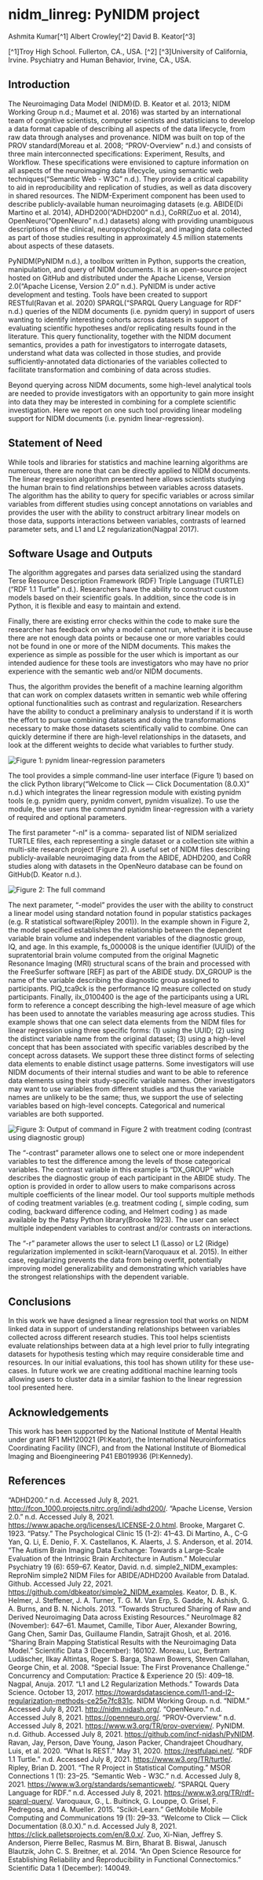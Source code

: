 nidm_linreg: PyNIDM project
===============
Ashmita Kumar[^1]
Albert Crowley[^2]
David B. Keator[^3]

[^1]Troy High School. Fullerton, CA., USA.
[^2]
[^3]University of California, Irvine.  Psychiatry and Human Behavior, Irvine, CA., USA.

Introduction
---------------
The Neuroimaging Data Model (NIDM)(D. B. Keator et al. 2013; NIDM Working Group n.d.; Maumet et al. 2016) was started by an international team of cognitive scientists, computer scientists and statisticians to develop a data format capable of describing all aspects of the data lifecycle, from raw data through analyses and provenance.  NIDM was built on top of the PROV standard(Moreau et al. 2008; “PROV-Overview” n.d.) and consists of three main interconnected specifications: Experiment, Results, and Workflow.  These specifications were envisioned to capture information on all aspects of the neuroimaging data lifecycle, using semantic web techniques(“Semantic Web - W3C” n.d.). They provide a critical capability to aid in reproducibility and replication of studies, as well as data discovery in shared resources.  The NIDM-Experiment component has been used to describe publicly-available human neuroimaging datasets (e.g. ABIDE(Di Martino et al. 2014), ADHD200(“ADHD200” n.d.), CoRR(Zuo et al. 2014), OpenNeuro(“OpenNeuro” n.d.) datasets) along with providing unambiguous descriptions of the clinical, neuropsychological, and imaging data collected as part of those studies resulting in approximately 4.5 million statements about aspects of these datasets.    

PyNIDM(PyNIDM n.d.), a toolbox written in Python, supports the creation, manipulation, and query of NIDM documents.  It is an open-source project hosted on GitHub and distributed under the Apache License, Version 2.0(“Apache License, Version 2.0” n.d.).  PyNIDM is under active development and testing.  Tools have been created to support RESTful(Ravan et al. 2020) SPARQL(“SPARQL Query Language for RDF” n.d.) queries of the NIDM documents (i.e. pynidm query) in support of users wanting to identify interesting cohorts across datasets in support of evaluating scientific hypotheses and/or replicating results found in the literature.  This query functionality, together with the NIDM document semantics, provides a path for investigators to interrogate datasets, understand what data was collected in those studies, and provide sufficiently-annotated data dictionaries of the variables collected to facilitate transformation and combining of data across studies.    

Beyond querying across NIDM documents, some high-level analytical tools are needed to provide investigators with an opportunity to gain more insight into data they may be interested in combining for a complete scientific investigation.  Here we report on one such tool providing linear modeling support for NIDM documents (i.e. pynidm linear-regression).

Statement of Need
---------------
While tools and libraries for statistics and machine learning algorithms  are numerous, there are none that can be directly applied to NIDM documents.  The linear regression algorithm presented here allows scientists studying the human brain to find relationships between variables across datasets. The algorithm has the ability to query for specific variables or across similar variables from different studies using concept annotations on variables and provides the user with the ability to construct arbitrary linear models on those data, supports interactions between variables, contrasts of learned parameter sets, and L1 and L2 regularization(Nagpal 2017).   

Software Usage and Outputs
---------------
The algorithm aggregates and parses data serialized using  the standard Terse Resource Description Framework (RDF) Triple Language (TURTLE) (“RDF 1.1 Turtle” n.d.). Researchers have the ability to construct custom models  based on their scientific goals. In addition, since the code is in Python, it is flexible and easy to maintain and extend.

Finally, there are existing error checks within the code to make sure the researcher has feedback on why a model cannot run, whether it is because there are not enough data points or because one or more  variables could not be found in one or more of the NIDM documents. This makes the experience as simple as possible for the user which is important as our intended audience for these tools are investigators who may have no prior experience with the semantic web and/or NIDM documents.

Thus, the algorithm provides the benefit of a machine learning algorithm that can work on complex datasets written in semantic web while offering optional functionalities such as contrast and regularization. Researchers have the ability to conduct a preliminary analysis to understand if it is worth the effort to pursue combining datasets and doing the transformations necessary to make those datasets scientifically valid to combine. One can quickly determine if there are high-level relationships in the datasets, and look at the different weights to decide what variables to further study.

![Figure 1: pynidm linear-regression parameters](./fig-1.png)

The tool provides a simple command-line user interface (Figure 1) based on the click Python library(“Welcome to Click — Click Documentation (8.0.X)” n.d.) which integrates the linear regression module with existing pynidm tools (e.g. pynidm query, pynidm convert, pynidm visualize).  To use the module, the user runs the command pynidm linear-regression with a variety of required and optional parameters. 

The first parameter “-nl” is a comma- separated list of NIDM serialized TURTLE files, each representing a single dataset or a collection site within a multi-site research project (Figure 2).  A useful set of NIDM files describing publicly-available neuroimaging data from the ABIDE, ADHD200, and CoRR studies along with datasets in the OpenNeuro database can be found on GitHub(D. Keator n.d.).

![Figure 2: The full command](./fig-2.png)

The next parameter,  “-model” provides the user with the ability to construct a linear model using standard notation found in popular statistics packages (e.g. R statistical software(Ripley 2001)). In the example shown in Figure 2, the model specified establishes the relationship between the dependent variable brain volume  and independent variables of the diagnostic group, IQ, and age.  In this example, fs_000008 is the unique identifier (UUID) of the supratentorial brain volume computed from the original Magnetic Resonance Imaging (MRI) structural scans of the brain and processed with the FreeSurfer software [REF] as part of the ABIDE study. DX_GROUP is the name of the variable describing the  diagnostic group assigned to participants. PIQ_tca9ck is the performance IQ measure collected on study participants.  Finally, ilx_0100400 is the age of the participants using a URL form to reference a concept describing the high-level measure of age which has been used to annotate the variables measuring age across studies.  This example shows that one can select data elements from the NIDM files for linear regression using three specific forms: (1) using the UUID; (2) using the distinct variable name from the original dataset; (3) using a high-level concept that has been associated with specific variables described by the concept across datasets.  We support these three distinct forms of selecting data elements to enable distinct usage patterns.  Some investigators will use NIDM documents of their internal studies and want to be able to reference data elements using their study-specific variable names.  Other investigators may want to use variables from different studies and thus the variable names are unlikely to be the same; thus, we support the use of selecting variables based on high-level concepts. Categorical and numerical variables are both supported.

![Figure 3: Output of command in Figure 2 with treatment coding (contrast using diagnostic group)](./fig-3.png)

The “-contrast” parameter allows one to select one or more independent variables to test the difference among the levels of those categorical variables. The contrast variable in this example is “DX_GROUP” which describes the diagnostic group of each participant in the ABIDE study.  The option is provided in order to allow users to make comparisons across multiple coefficients of the linear model.  Our tool supports multiple methods of coding treatment variables (e.g. treatment coding (, simple coding, sum coding, backward difference coding, and Helmert coding ) as made available by the Patsy Python library(Brooke 1923).  The user can select multiple independent variables to contrast and/or contrasts on interactions.

The “-r” parameter allows the user to select L1 (Lasso) or L2 (Ridge) regularization implemented in scikit-learn(Varoquaux et al. 2015). In either case, regularizing prevents the data from being overfit, potentially improving model generalizability and demonstrating which variables have the strongest relationships with the dependent variable. 

Conclusions
---------------
In this work we have designed a linear regression tool that works on NIDM linked data in support of understanding relationships between variables collected across different research studies.  This tool helps scientists evaluate relationships between data at a high level prior to fully integrating datasets for hypothesis testing which may require considerable time and resources.  In our initial evaluations, this tool has shown utility for these use-cases.  In future work we are creating additional machine learning tools allowing users to cluster data in a similar fashion to the linear regression tool presented here.

Acknowledgements
---------------
This work has been supported by the National Institute of Mental Health under grant RF1 MH120021 (PI:Keator), the International Neuroinformatics Coordinating Facility (INCF), and from the National Institute of Biomedical Imaging and Bioengineering P41 EB019936 (PI:Kennedy).

References
---------------
“ADHD200.” n.d. Accessed July 8, 2021. http://fcon_1000.projects.nitrc.org/indi/adhd200/.
“Apache License, Version 2.0.” n.d. Accessed July 8, 2021. https://www.apache.org/licenses/LICENSE-2.0.html.
Brooke, Margaret C. 1923. “Patsy.” The Psychological Clinic 15 (1-2): 41–43.
Di Martino, A., C-G Yan, Q. Li, E. Denio, F. X. Castellanos, K. Alaerts, J. S. Anderson, et al. 2014. “The Autism Brain Imaging Data Exchange: Towards a Large-Scale Evaluation of the Intrinsic Brain Architecture in Autism.” Molecular Psychiatry 19 (6): 659–67.
Keator, David. n.d. simple2_NIDM_examples: ReproNim simple2 NIDM Files for ABIDE/ADHD200 Available from Datalad. Github. Accessed July 22, 2021. https://github.com/dbkeator/simple2_NIDM_examples.
Keator, D. B., K. Helmer, J. Steffener, J. A. Turner, T. G. M. Van Erp, S. Gadde, N. Ashish, G. A. Burns, and B. N. Nichols. 2013. “Towards Structured Sharing of Raw and Derived Neuroimaging Data across Existing Resources.” NeuroImage 82 (November): 647–61.
Maumet, Camille, Tibor Auer, Alexander Bowring, Gang Chen, Samir Das, Guillaume Flandin, Satrajit Ghosh, et al. 2016. “Sharing Brain Mapping Statistical Results with the Neuroimaging Data Model.” Scientific Data 3 (December): 160102.
Moreau, Luc, Bertram Ludäscher, Ilkay Altintas, Roger S. Barga, Shawn Bowers, Steven Callahan, George Chin, et al. 2008. “Special Issue: The First Provenance Challenge.” Concurrency and Computation: Practice & Experience 20 (5): 409–18.
Nagpal, Anuja. 2017. “L1 and L2 Regularization Methods.” Towards Data Science. October 13, 2017. https://towardsdatascience.com/l1-and-l2-regularization-methods-ce25e7fc831c.
NIDM Working Group. n.d. “NIDM.” Accessed July 8, 2021. http://nidm.nidash.org/.
“OpenNeuro.” n.d. Accessed July 8, 2021. https://openneuro.org/.
“PROV-Overview.” n.d. Accessed July 8, 2021. https://www.w3.org/TR/prov-overview/.
PyNIDM. n.d. Github. Accessed July 8, 2021. https://github.com/incf-nidash/PyNIDM.
Ravan, Jay, Person, Dave Young, Jason Packer, Chandrajeet Choudhary, Luis, et al. 2020. “What Is REST.” May 31, 2020. https://restfulapi.net/.
“RDF 1.1 Turtle.” n.d. Accessed July 8, 2021. https://www.w3.org/TR/turtle/.
Ripley, Brian D. 2001. “The R Project in Statistical Computing.” MSOR Connections 1 (1): 23–25.
“Semantic Web - W3C.” n.d. Accessed July 8, 2021. https://www.w3.org/standards/semanticweb/.
“SPARQL Query Language for RDF.” n.d. Accessed July 8, 2021. https://www.w3.org/TR/rdf-sparql-query/.
Varoquaux, G., L. Buitinck, G. Louppe, O. Grisel, F. Pedregosa, and A. Mueller. 2015. “Scikit-Learn.” GetMobile Mobile Computing and Communications 19 (1): 29–33.
“Welcome to Click — Click Documentation (8.0.X).” n.d. Accessed July 8, 2021. https://click.palletsprojects.com/en/8.0.x/.
Zuo, Xi-Nian, Jeffrey S. Anderson, Pierre Bellec, Rasmus M. Birn, Bharat B. Biswal, Janusch Blautzik, John C. S. Breitner, et al. 2014. “An Open Science Resource for Establishing Reliability and Reproducibility in Functional Connectomics.” Scientific Data 1 (December): 140049.
